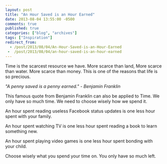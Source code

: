 ```yaml
---
layout: post
title: "An Hour Saved is an Hour Earned"
date: 2013-08-04 13:55:00 -0500
comments: true
published: true
categories: ["blog", "archives"]
tags: ["Inspiration"]
redirect_from: 
  - /post/2013/08/04/An-Hour-Saved-is-an-Hour-Earned
 -  /post/2013/08/04/an-hour-saved-is-an-hour-earned
---
```

<!-- more -->
<p>Time is the scarcest resource we have. More scarce than land, More scarce than water. More scarce than money. This is one of the reasons that life is so precious.</p>
<p><em>"A penny saved is a penny earned." - Benjamin Franklin</em></p>
<p>This famous quote from Benjamin Franklin can also be applied to Time. We only have so much time. We need to choose wisely how we spend it.</p>
<p>An hour spent reading useless Facebook status updates is one less hour spent with your family.</p>
<p>An hour spent watching TV is one less hour spent reading a book to learn something new.</p>
<p>An hour spent playing video games is one less hour spent bonding with your child.</p>
<p>Choose wisely what you spend your time on. You only have so much left.</p>
